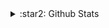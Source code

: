 <details>
  <summary>:star2: Github Stats</summary>
  <img align="center" alt="YIU's Github Stats" src="https://github-readme-stats-usaginya.vercel.app/api?username=usaginya&show_icons=true&hide_border=true&theme=dracula" />
</details>
